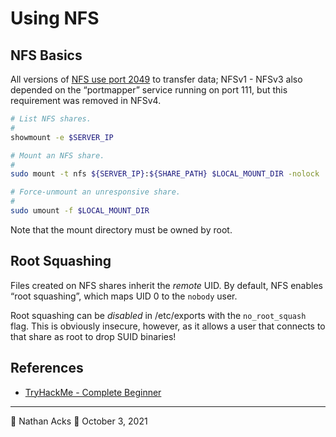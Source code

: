 # Using NFS

## NFS Basics

All versions of [NFS use port 2049](https://racinpaper.com/auto-racing/what-is-nfs-port-number-in-linux.html) to transfer data; NFSv1 - NFSv3 also depended on the “portmapper” service running on port 111, but this requirement was removed in NFSv4.

```bash
# List NFS shares.
#
showmount -e $SERVER_IP

# Mount an NFS share.
#
sudo mount -t nfs ${SERVER_IP}:${SHARE_PATH} $LOCAL_MOUNT_DIR -nolock

# Force-unmount an unresponsive share.
#
sudo umount -f $LOCAL_MOUNT_DIR
```

Note that the mount directory must be owned by root.

## Root Squashing

Files created on NFS shares inherit the *remote* UID. By default, NFS enables “root squashing”, which maps UID 0 to the `nobody` user.

Root squashing can be *disabled* in /etc/exports with the `no_root_squash` flag. This is obviously insecure, however, as it allows a user that connects to that share as root to drop SUID binaries!

## References

* [TryHackMe - Complete Beginner](tryhackme-complete-beginner.md)

- - - -

👤 Nathan Acks
📅 October 3, 2021
